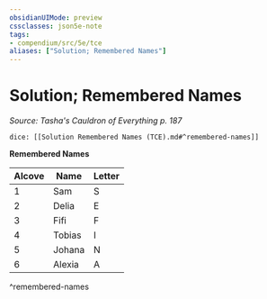 ```yaml
---
obsidianUIMode: preview
cssclasses: json5e-note
tags:
- compendium/src/5e/tce
aliases: ["Solution; Remembered Names"]
---
```

# Solution; Remembered Names
*Source: Tasha's Cauldron of Everything p. 187* 

`dice: [[Solution Remembered Names (TCE).md#^remembered-names]]`

**Remembered Names**

| Alcove | Name | Letter |
|--------|------|--------|
| 1 | Sam | S |
| 2 | Delia | E |
| 3 | Fifi | F |
| 4 | Tobias | I |
| 5 | Johana | N |
| 6 | Alexia | A |
^remembered-names